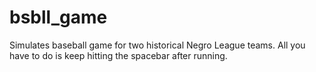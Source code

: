 # bsbll_game
Simulates baseball game for two historical Negro League teams. All you have to do is keep hitting the spacebar after running.
